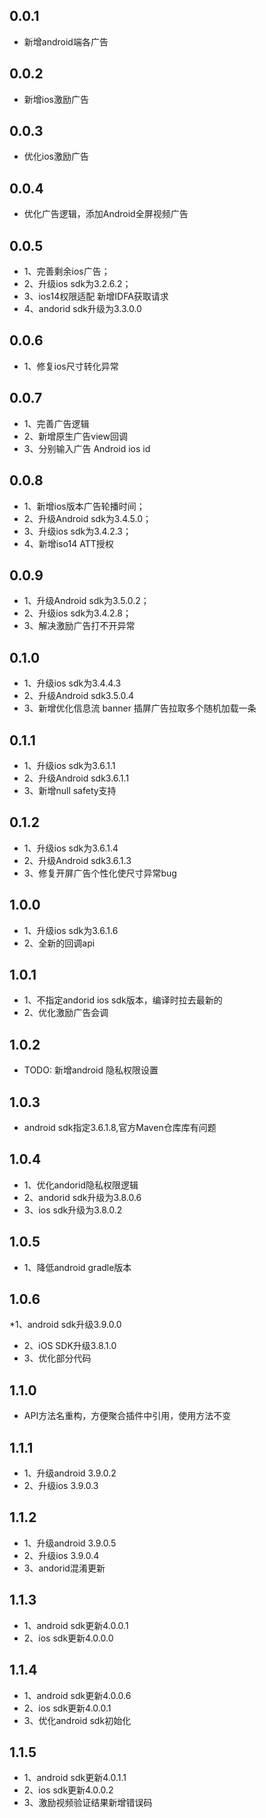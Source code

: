 ## 0.0.1

* 新增android端各广告

## 0.0.2

* 新增ios激励广告

## 0.0.3

* 优化ios激励广告

## 0.0.4

* 优化广告逻辑，添加Android全屏视频广告

## 0.0.5

* 1、完善剩余ios广告； 
*  2、升级ios sdk为3.2.6.2； 
*   3、ios14权限适配 新增IDFA获取请求 
*   4、andorid sdk升级为3.3.0.0

## 0.0.6

* 1、修复ios尺寸转化异常

## 0.0.7

* 1、完善广告逻辑 
*  2、新增原生广告view回调 
*   3、分别输入广告 Android ios id

## 0.0.8
* 1、新增ios版本广告轮播时间； 
*  2、升级Android sdk为3.4.5.0； 
*   3、升级ios sdk为3.4.2.3； 
*   4、新增iso14 ATT授权

## 0.0.9
* 1、升级Android sdk为3.5.0.2；
*  2、升级ios sdk为3.4.2.8；
*  3、解决激励广告打不开异常

## 0.1.0
* 1、升级ios sdk为3.4.4.3
*  2、升级Android sdk3.5.0.4
*  3、新增优化信息流 banner 插屏广告拉取多个随机加载一条

## 0.1.1
* 1、升级ios sdk为3.6.1.1
*  2、升级Android sdk3.6.1.1
* 3、新增null safety支持

## 0.1.2
* 1、升级ios sdk为3.6.1.4
*  2、升级Android sdk3.6.1.3
* 3、修复开屏广告个性化使尺寸异常bug

## 1.0.0

* 1、升级ios sdk为3.6.1.6
*  2、全新的回调api

## 1.0.1

* 1、不指定andorid ios sdk版本，编译时拉去最新的
*  2、优化激励广告会调

## 1.0.2

* TODO: 新增android 隐私权限设置

## 1.0.3

* android sdk指定3.6.1.8,官方Maven仓库库有问题

## 1.0.4

* 1、优化andorid隐私权限逻辑
*  2、andorid sdk升级为3.8.0.6
*  3、ios sdk升级为3.8.0.2

## 1.0.5

* 1、降低android gradle版本

## 1.0.6

*1、android sdk升级3.9.0.0
*  2、iOS SDK升级3.8.1.0
*  3、优化部分代码

## 1.1.0

* API方法名重构，方便聚合插件中引用，使用方法不变

## 1.1.1

* 1、升级android 3.9.0.2
* 2、升级ios 3.9.0.3

## 1.1.2

* 1、升级android 3.9.0.5
* 2、升级ios 3.9.0.4
* 3、andorid混淆更新

## 1.1.3

* 1、android sdk更新4.0.0.1
* 2、ios sdk更新4.0.0.0

## 1.1.4

* 1、android sdk更新4.0.0.6
* 2、ios sdk更新4.0.0.1
* 3、优化android sdk初始化

## 1.1.5

* 1、android sdk更新4.0.1.1
* 2、ios sdk更新4.0.0.2
* 3、激励视频验证结果新增错误码